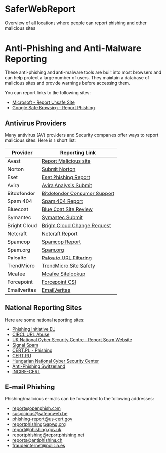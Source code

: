 # SaferWebReport
Overview of all locations where people can report phishing and other malicious sites

# Anti-Phishing and Anti-Malware Reporting

These anti-phishing and anti-malware tools are built into most browsers and can help protect a large number of users. They maintain a database of malicious sites and provide warnings before accessing them.

You can report links to the following sites:

- [Microsoft - Report Unsafe Site](https://www.microsoft.com/en-us/wdsi/support/report-unsafe-site)
- [Google Safe Browsing - Report Phishing](https://safebrowsing.google.com/safebrowsing/report_phish/?hl=en)

## Antivirus Providers

Many antivirus (AV) providers and Security companies offer ways to report malicious sites. Here is a short list:

| Provider | Reporting Link |
| -------- | -------------- |
| Avast    | [Report Malicious site](https://www.avast.com/report-malicious-file.php#mac) |
| Norton   | [Submit Norton](https://submit.norton.com/) |
| Eset     | [Eset Phishing Report](https://phishing.eset.com/en-us/report) |
| Avira    | [Avira Analysis Submit](https://www.avira.com/en/analysis/submit) |
| Bitdefender | [Bitdefender Consumer Support](https://www.bitdefender.com/consumer/support/answer/29358/) |
| Spam 404 | [Spam 404 Report](https://www.spam404.com/report.html) |
| Bluecoat | [Blue Coat Site Review](http://sitereview.bluecoat.com/#/) |
| Symantec | [Symantec Submit](https://symsubmit.symantec.com/) |
| Bright Cloud | [Bright Cloud Change Request](https://www.brightcloud.com/tools/change-request.php) |
| Netcraft | [Netcraft Report](https://report.netcraft.com/) |
| Spamcop | [Spamcop Report](https://www.spamcop.net) |
| Spam.org | [Spam.org](https://www.spam.org/) |
| Paloalto | [Paloalto URL Filtering](https://urlfiltering.paloaltonetworks.com/) |
| TrendMicro | [TrendMicro Site Safety](https://global.sitesafety.trendmicro.com/index.php) |
| Mcafee | [Mcafee Sitelookup](https://sitelookup.mcafee.com/en/feedback/url) |
| Forcepoint | [Forcepoint CSI](https://csi.forcepoint.com/) |
| Emailveritas | [EmailVeritas](https://www.emailveritas.com/report-phish) |

## National Reporting Sites

Here are some national reporting sites:

- [Phishing Initiative EU](https://phishing-initiative.eu/contrib/)
- [CIRCL URL Abuse](https://www.circl.lu/urlabuse/)
- [UK National Cyber Security Centre - Report Scam Website](https://www.ncsc.gov.uk/section/about-this-website/report-scam-website)
- [Signal Spam](https://www.signal-spam.fr/en/)
- [CERT.PL - Phishing](https://incydent.cert.pl/phishing)
- [CERT.RU](https://www.cert.ru/en/abuse.shtml)
- [Hungarian National Cyber Security Center](https://nki.gov.hu/en/ncsc/contents/it-security-incident-reporting/)
- [Anti-Phishing Switzerland](https://www.antiphishing.ch/en/)
- [INCIBE-CERT](https://www.incibe-cert.es/notificaciones)

## E-mail Phishing

Phishing/malicious e-mails can be forwarded to the following addresses:

- report@openphish.com
- suspicious@safeonweb.be
- phishing-report@us-cert.gov
- reportphishing@apwg.org
- report@phishing.gov.uk
- reportphishing@reportphishing.net
- reports@antiphishing.ch
- fraudeinternet@policia.es
